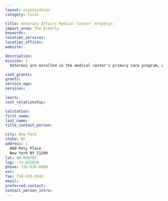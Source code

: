 ```yaml
---
layout: organization
category: local

title: Veterans Affairs Medical Center- Brooklyn
impact_area: The Elderly
keywords: 
location_services: 
location_offices: 
website: 

description: 
mission: |
  Veterans are enrolled in the medical center's primary care program, which establishes one healthcare provider (MD, PA, NP) and team, to coordinate the patient's care. Inpatient and outpatient services are available in medicine, surgery, psychiatry, dermatology, rehabilitation medicine, pathology, nephrology, laboratory medicine and radiology. A house staff rotation in ambulatory care medicine and primary care pharmacy makes the medical center a preferred site for training medical students. The medical center maintains a Comprehensive Cancer Care Center providing highly integrated oncologic, surgical and state-of-the-art radiotherapy services. A Women's Healthcare Center, with a mammography unit, exists offering comprehensive medical services to female veterans.

cash_grants: 
grants: 
service_opp: 
services: 

learn: 
cont_relationship: 

salutation: 
first_name: 
last_name: 
title_contact_person: 

city: New York
state: NY
address: |
  800 Poly Place  
  New York NY 11209
lat: 40.609767
lng: -74.025059
phone: 718-836-6600
ext: 
fax: 718-630-2840
email: 
preferred_contact: 
contact_person_intro: 
---
```

